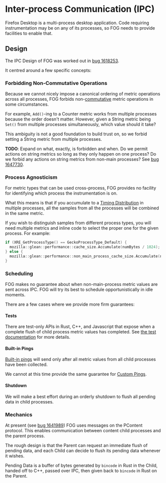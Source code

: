 # Inter-process Communication (IPC)

Firefox Desktop is a multi-process desktop application.
Code requiring instrumentation may be on any of its processes,
so FOG needs to provide facilities to enable that.

## Design

The IPC Design of FOG was worked out in
[bug 1618253](https://bugzilla.mozilla.org/show_bug.cgi?id=1618253).

It centred around a few specific concepts:

### Forbidding Non-Commutative Operations

Because we cannot nicely impose a canonical ordering of metric operations across all processes,
FOG forbids non-[commutative](https://en.wikipedia.org/wiki/Commutative_property)
metric operations in some circumstances.

For example,
`Add()`-ing to a Counter metric works from multiple processes because the order doesn't matter.
However, given a String metric being `Set()` from multiple processes simultaneously,
which value should it take?

This ambiguity is not a good foundation to build trust on,
so we forbid setting a String metric from multiple processes.

__TODO__: Expand on what, exactly, is forbidden and when.
Do we permit actions on string metrics so long as they only happen on one process?
Do we forbid any actions on string metrics from non-main processes?
See [bug 1647730](https://bugzilla.mozilla.org/show_bug.cgi?id=1647730).

### Process Agnosticism

For metric types that can be used cross-process,
FOG provides no facility for identifying which process the instrumentation is on.

What this means is that if you accumulate to a
[Timing Distribution](https://mozilla.github.io/glean/book/user/metrics/timing_distribution.html)
in multiple processes,
all the samples from all the processes will be combined in the same metric.

If you wish to distinguish samples from different process types,
you will need multiple metrics and inline code to select the proper one for the given process.
For example:

```C++
if (XRE_GetProcessType() == GeckoProcessType_Default) {
  mozilla::glean::performance::cache_size.Accumulate(numBytes / 1024);
} else {
  mozilla::glean::performance::non_main_process_cache_size.Accumulate(numBytes / 1024);
}
```

### Scheduling

FOG makes no guarantee about when non-main-process metric values are sent across IPC.
FOG will try its best to schedule opportunistically in idle moments.

There are a few cases where we provide more firm guarantees:

#### Tests

There are test-only APIs in Rust, C++,
and Javascript that expose when a complete flush of child process metric values has completed.
See [the test documentation](testing.md) for more details.

#### Built-in Pings

[Built-in pings](https://mozilla.github.io/glean/book/user/pings/index.html)
will send only after all metric values from all child processes have been collected.

We cannot at this time provide the same guarantee for
[Custom Pings](https://mozilla.github.io/glean/book/user/pings/custom.html).

#### Shutdown

We will make a best effort during an orderly shutdown to flush all pending data in child processes.

### Mechanics

At present
(see [bug 1641989](https://bugzilla.mozilla.org/show_bug.cgi?id=1641989))
FOG uses messages on the PContent protocol.
This enables communication between content child processes and the parent process.

The rough design is that the Parent can request an immediate flush of pending data,
and each Child can decide to flush its pending data whenever it wishes.

Pending Data is a buffer of bytes generated by `bincode` in Rust in the Child,
handed off to C++, passed over IPC,
then given back to `bincode` in Rust on the Parent.
